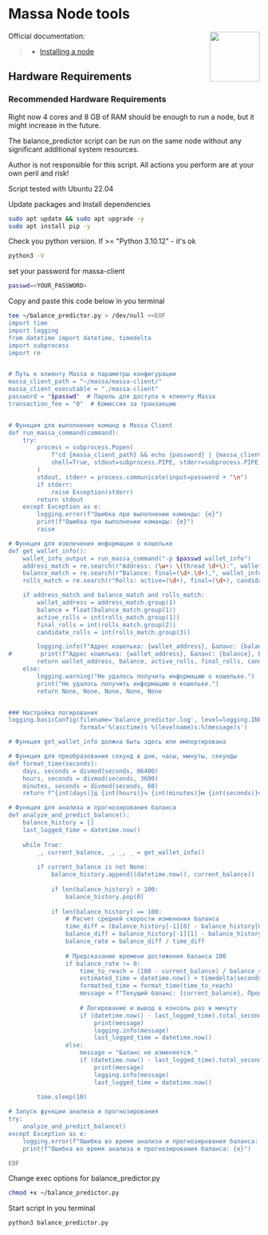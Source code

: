 <div>
<h1 align="left" style="display: flex;"> Massa Node tools </h1>
<img src="https://avatars.githubusercontent.com/u/92152619?s=200&v=4"  style="float: right;" width="100" height="100"></img>
</div>

Official documentation:
>- [Installing a node](https://docs.massa.net/docs/node/initial)


## Hardware Requirements
### Recommended Hardware Requirements 
Right now 4 cores and 8 GB of RAM should be enough to run a node, but it might increase in the future.

The balance_predictor script can be run on the same node without any significant additional system resources.

Author is not responsible for this script. All actions you perform are at your own peril and risk!

Script tested with Ubuntu 22.04

Update packages and Install dependencies

~~~bash
sudo apt update && sudo apt upgrade -y
sudo apt install pip -y
~~~

Check you python version. If >= "Python 3.10.12" - it's ok

~~~bash
python3 -V
~~~

set your password for massa-client

~~~bash
passwd=<YOUR_PASSWORD>
~~~

Copy and paste this code below in you terminal

~~~bash
tee ~/balance_predictor.py > /dev/null <<EOF
import time
import logging
from datetime import datetime, timedelta
import subprocess
import re


# Путь к клиенту Massa и параметры конфигурации
massa_client_path = "~/massa/massa-client/"
massa_client_executable = "./massa-client"
password = "$passwd"  # Пароль для доступа к клиенту Massa
transaction_fee = "0"  # Комиссия за транзакцию


# Функция для выполнения команд в Massa Client
def run_massa_command(command):
    try:
        process = subprocess.Popen(
            f"cd {massa_client_path} && echo {password} | {massa_client_executable} {command}",
            shell=True, stdout=subprocess.PIPE, stderr=subprocess.PIPE, text=True
        )
        stdout, stderr = process.communicate(input=password + "\n")
        if stderr:
            raise Exception(stderr)
        return stdout
    except Exception as e:
        logging.error(f"Ошибка при выполнении команды: {e}")
        print(f"Ошибка при выполнении команды: {e}")
        raise

# Функция для извлечения информации о кошельке
def get_wallet_info():
    wallet_info_output = run_massa_command("-p $passwd wallet_info")
    address_match = re.search(r"Address: (\w+) \(thread \d+\):", wallet_info_output)
    balance_match = re.search(r"Balance: final=(\d+.\d+),", wallet_info_output)
    rolls_match = re.search(r"Rolls: active=(\d+), final=(\d+), candidate=(\d+)", wallet_info_output)

    if address_match and balance_match and rolls_match:
        wallet_address = address_match.group(1)
        balance = float(balance_match.group(1))
        active_rolls = int(rolls_match.group(1))
        final_rolls = int(rolls_match.group(2))
        candidate_rolls = int(rolls_match.group(3))

        logging.info(f"Адрес кошелька: {wallet_address}, Баланс: {balance}, Роллы: активные={active_rolls}, финальные={final_rolls}, кандидатские={candidate_rolls}")
#        print(f"Адрес кошелька: {wallet_address}, Баланс: {balance}, Роллы: активные={active_rolls}, финальные={final_rolls}, кандидатские={candidate_rolls}")
        return wallet_address, balance, active_rolls, final_rolls, candidate_rolls
    else:
        logging.warning("Не удалось получить информацию о кошельке.")
        print("Не удалось получить информацию о кошельке.")
        return None, None, None, None, None


### Настройка логирования
logging.basicConfig(filename='balance_predictor.log', level=logging.INFO,
                    format='%(asctime)s %(levelname)s:%(message)s')

# Функция get_wallet_info должна быть здесь или импортирована

# Функция для преобразования секунд в дни, часы, минуты, секунды
def format_time(seconds):
    days, seconds = divmod(seconds, 86400)
    hours, seconds = divmod(seconds, 3600)
    minutes, seconds = divmod(seconds, 60)
    return f"{int(days)}д {int(hours)}ч {int(minutes)}м {int(seconds)}с"

# Функция для анализа и прогнозирования баланса
def analyze_and_predict_balance():
    balance_history = []
    last_logged_time = datetime.now()
    
    while True:
        _, current_balance, _, _, _ = get_wallet_info()
        
        if current_balance is not None:
            balance_history.append((datetime.now(), current_balance))
            
            if len(balance_history) > 100:
                balance_history.pop(0)
                
            if len(balance_history) == 100:
                # Расчет средней скорости изменения баланса
                time_diff = (balance_history[-1][0] - balance_history[0][0]).total_seconds()
                balance_diff = balance_history[-1][1] - balance_history[0][1]
                balance_rate = balance_diff / time_diff
                
                # Предсказание времени достижения баланса 100
                if balance_rate != 0:
                    time_to_reach = (100 - current_balance) / balance_rate
                    estimated_time = datetime.now() + timedelta(seconds=time_to_reach)
                    formatted_time = format_time(time_to_reach)
                    message = f"Текущий баланс: {current_balance}, Предполагаемое время достижения баланса 100: {estimated_time.strftime('%Y-%m-%d %H:%M:%S')} ({formatted_time})"
                    
                    # Логирование и вывод в консоль раз в минуту
                    if (datetime.now() - last_logged_time).total_seconds() >= 300:
                        print(message)
                        logging.info(message)
                        last_logged_time = datetime.now()
                else:
                    message = "Баланс не изменяется."
                    if (datetime.now() - last_logged_time).total_seconds() >= 300:
                        print(message)
                        logging.info(message)
                        last_logged_time = datetime.now()
        
        time.sleep(10)

# Запуск функции анализа и прогнозирования
try:
    analyze_and_predict_balance()
except Exception as e:
    logging.error(f"Ошибка во время анализа и прогнозирования баланса: {e}")
    print(f"Ошибка во время анализа и прогнозирования баланса: {e}")

EOF
~~~

Change exec options for balance_predictor.py

~~~bash
chmod +x ~/balance_predictor.py
~~~


Start script in you terminal

~~~bash
python3 balance_predictor.py
~~~


